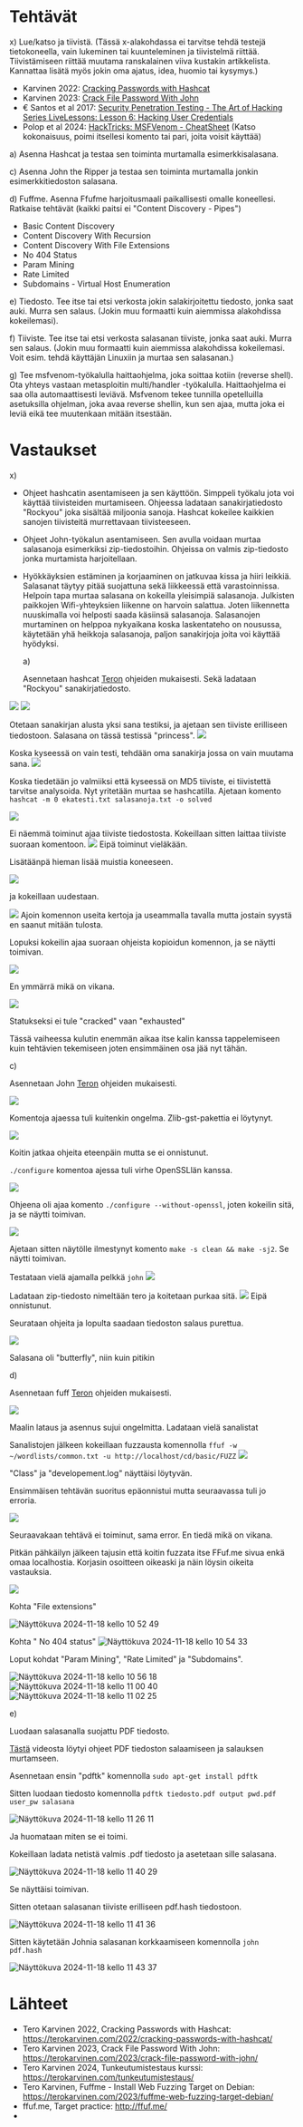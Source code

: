# Tehtävät


x) Lue/katso ja tiivistä. (Tässä x-alakohdassa ei tarvitse tehdä testejä tietokoneella, vain lukeminen tai kuunteleminen ja tiivistelmä riittää. Tiivistämiseen riittää muutama ranskalainen viiva kustakin artikkelista. Kannattaa lisätä myös jokin oma ajatus, idea, huomio tai kysymys.)
- Karvinen 2022: [Cracking Passwords with Hashcat](https://terokarvinen.com/2022/cracking-passwords-with-hashcat/)
- Karvinen 2023: [Crack File Password With John](https://terokarvinen.com/2023/crack-file-password-with-john/)
- € Santos et al 2017: [Security Penetration Testing - The Art of Hacking Series LiveLessons: Lesson 6: Hacking User Credentials](https://www.oreilly.com/videos/security-penetration-testing/9780134833989/9780134833989-sptt_00_06_00_00/)
- Polop et al 2024: [HackTricks: MSFVenom - CheatSheet](https://book.hacktricks.xyz/generic-methodologies-and-resources/reverse-shells/msfvenom) (Katso kokonaisuus, poimi itsellesi komento tai pari, joita voisit käyttää)

a) Asenna Hashcat ja testaa sen toiminta murtamalla esimerkkisalasana.

c) Asenna John the Ripper ja testaa sen toiminta murtamalla jonkin esimerkkitiedoston salasana.

d) Fuffme. Asenna Ffufme harjoitusmaali paikallisesti omalle koneellesi. Ratkaise tehtävät (kaikki paitsi ei "Content Discovery - Pipes")
- Basic Content Discovery
- Content Discovery With Recursion
- Content Discovery With File Extensions
- No 404 Status
- Param Mining
- Rate Limited
- Subdomains - Virtual Host Enumeration

e) Tiedosto. Tee itse tai etsi verkosta jokin salakirjoitettu tiedosto, jonka saat auki. Murra sen salaus. (Jokin muu formaatti kuin aiemmissa alakohdissa kokeilemasi).

f) Tiiviste. Tee itse tai etsi verkosta salasanan tiiviste, jonka saat auki. Murra sen salaus. (Jokin muu formaatti kuin aiemmissa alakohdissa kokeilemasi. Voit esim. tehdä käyttäjän Linuxiin ja murtaa sen salasanan.)

g) Tee msfvenom-työkalulla haittaohjelma, joka soittaa kotiin (reverse shell). Ota yhteys vastaan metasploitin multi/handler -työkalulla.
Haittaohjelma ei saa olla automaattisesti leviävä. Msfvenom tekee tunnilla opetelluilla asetuksilla ohjelman, joka avaa reverse shellin, kun sen ajaa, mutta joka ei leviä eikä tee muutenkaan mitään itsestään.



# Vastaukset

x) 

- Ohjeet hashcatin asentamiseen ja sen käyttöön. Simppeli työkalu jota voi käyttää tiivisteiden murtamiseen. Ohjeessa ladataan sanakirjatiedosto "Rockyou" joka sisältää miljoonia sanoja. Hashcat kokeilee kaikkien sanojen
  tiivisteitä murrettavaan tiivisteeseen.
- Ohjeet John-työkalun asentamiseen. Sen avulla voidaan murtaa salasanoja esimerkiksi zip-tiedostoihin. Ohjeissa on valmis zip-tiedosto jonka murtamista harjoitellaan.
- Hyökkäyksien estäminen ja korjaaminen on jatkuvaa kissa ja hiiri leikkiä. Salasanat täytyy pitää suojattuna sekä liikkeessä että varastoinnissa. Helpoin tapa murtaa salasana on kokeilla yleisimpiä salasanoja. Julkisten paikkojen Wifi-yhteyksien liikenne on harvoin salattua. Joten liikennetta nuuskimalla voi helposti saada käsiinsä salasanoja. Salasanojen murtaminen on helppoa nykyaikana koska laskentateho on nousussa, käytetään yhä heikkoja salasanoja, paljon sanakirjoja joita voi käyttää hyödyksi.

  a)

   Asennetaan hashcat [Teron](https://terokarvinen.com/2022/cracking-passwords-with-hashcat/) ohjeiden mukaisesti. Sekä ladataan "Rockyou" sanakirjatiedosto.

![](https://github.com/user-attachments/assets/f7767e48-735c-4da7-894a-ecaae8544fde)
![](https://github.com/user-attachments/assets/52273c38-132b-43ef-8def-b532c671b518)

Otetaan sanakirjan alusta yksi sana testiksi, ja ajetaan sen tiiviste erilliseen tiedostoon. Salasana on tässä testissä "princess".
![](https://github.com/user-attachments/assets/0283ba8b-8129-43fa-a429-303881f50449)

Koska kyseessä on vain testi, tehdään oma sanakirja jossa on vain muutama sana.
![](https://github.com/user-attachments/assets/dcad4dee-9f55-46e5-b0c4-63c63ebaa0fa)

Koska tiedetään jo valmiiksi että kyseessä on MD5 tiiviste, ei tiivistettä tarvitse analysoida. Nyt yritetään murtaa se hashcatilla. Ajetaan komento `hashcat -m 0 ekatesti.txt salasanoja.txt -o solved`

![](https://github.com/user-attachments/assets/3d35dfd2-666d-4c5d-8ef8-f3dc316864eb)

Ei näemmä toiminut ajaa tiiviste tiedostosta. Kokeillaan sitten laittaa tiiviste suoraan komentoon.
![](https://github.com/user-attachments/assets/c30b9a40-f373-4d2d-ab1e-a5871cc8b699)
Eipä toiminut vieläkään. 

Lisätäänpä hieman lisää muistia koneeseen.

![](https://github.com/user-attachments/assets/d47ab2e0-76a8-4a3d-8788-8bfc1eb4afc6)

ja kokeillaan uudestaan.

![](https://github.com/user-attachments/assets/1d58b6c5-b649-41ad-859d-ea73d7beb221)
Ajoin komennon useita kertoja ja useammalla tavalla mutta jostain syystä en saanut mitään tulosta.

Lopuksi kokeilin ajaa suoraan ohjeista kopioidun komennon, ja se näytti toimivan. 

![](https://github.com/user-attachments/assets/5d4765eb-9fc8-454f-aedc-28085498a370)

En ymmärrä mikä on vikana. 

![](https://github.com/user-attachments/assets/3bccee59-6173-4c36-ae0a-1a9f16987567)

Statukseksi ei tule "cracked" vaan "exhausted"

Tässä vaiheessa kulutin enemmän aikaa itse kalin kanssa tappelemiseen kuin tehtävien tekemiseen joten ensimmäinen osa jää nyt tähän.

c) 

Asennetaan John [Teron](https://terokarvinen.com/2023/crack-file-password-with-john/) ohjeiden mukaisesti. 

![](https://github.com/user-attachments/assets/9e2e7b89-44ac-4853-9312-81b06df17e2a)

Komentoja ajaessa tuli kuitenkin ongelma. Zlib-gst-pakettia ei löytynyt.

![](https://github.com/user-attachments/assets/c9b599bc-471f-4529-ae87-26c5b4f01ed1)

Koitin jatkaa ohjeita eteenpäin mutta se ei onnistunut.

`./configure` komentoa ajessa tuli virhe OpenSSLlän kanssa.

![](https://github.com/user-attachments/assets/3eabbe3e-5570-41df-a94d-881002f82e77)

Ohjeena oli ajaa komento `./configure --without-openssl`, joten kokeilin sitä, ja se näytti toimivan. 

![](https://github.com/user-attachments/assets/6335c2ad-ed44-4ca8-bb24-4ff737f0f7cf)

Ajetaan sitten näytölle ilmestynyt komento `make -s clean && make -sj2`. Se näytti toimivan.

Testataan vielä ajamalla pelkkä `john`
![](https://github.com/user-attachments/assets/9f95d759-33bc-4a7a-ae3f-94814c7c68b9)

Ladataan zip-tiedosto nimeltään tero ja koitetaan purkaa sitä.
![](https://github.com/user-attachments/assets/476c7767-d66e-4e9b-99df-ce4abdcee768)
Eipä onnistunut.

Seurataan ohjeita ja lopulta saadaan tiedoston salaus purettua.

![](https://github.com/user-attachments/assets/c60c9ff4-24fa-4649-b225-da2859faae72)

Salasana oli "butterfly", niin kuin pitikin


d)

Asennetaan fuff [Teron](https://terokarvinen.com/2023/fuffme-web-fuzzing-target-debian/) ohjeiden mukaisesti.

![](https://github.com/user-attachments/assets/442c2e05-b483-45cc-aa49-23c393e1bbda)

Maalin lataus ja asennus sujui ongelmitta.
Ladataan vielä sanalistat

Sanalistojen jälkeen kokeillaan fuzzausta komennolla `ffuf -w ~/wordlists/common.txt -u http://localhost/cd/basic/FUZZ`
![](https://github.com/user-attachments/assets/16240d9a-57ea-4efa-9e7d-10a5a8ecf298)

"Class" ja "developement.log" näyttäisi löytyvän.

Ensimmäisen tehtävän suoritus epäonnistui mutta seuraavassa tuli jo erroria.

![](https://github.com/user-attachments/assets/910400a4-b74e-4f0f-a1c2-5610f31228ff)

Seuraavakaan tehtävä ei toiminut, sama error. En tiedä mikä on vikana. 

Pitkän pähkäilyn jälkeen tajusin että koitin fuzzata itse FFuf.me sivua enkä omaa localhostia. Korjasin osoitteen oikeaski ja näin löysin oikeita vastauksia.

![](https://github.com/user-attachments/assets/4fb2fab9-0b58-4305-a953-e601793381d8)

Kohta "File extensions"

![Näyttökuva 2024-11-18 kello 10 52 49](https://github.com/user-attachments/assets/70e6145e-90e1-48c7-8e2d-4ab1733e8b95)

Kohta " No 404 status"
![Näyttökuva 2024-11-18 kello 10 54 33](https://github.com/user-attachments/assets/ec92c9d2-5fab-4268-b3c6-b6867d5e177a)

Loput kohdat "Param Mining", "Rate Limited" ja "Subdomains".

![Näyttökuva 2024-11-18 kello 10 56 18](https://github.com/user-attachments/assets/af34c637-bc98-4f2e-8849-6530547ac169)
![Näyttökuva 2024-11-18 kello 11 00 40](https://github.com/user-attachments/assets/8d4f2211-a7a1-4abd-8906-35b30c4575c5)
![Näyttökuva 2024-11-18 kello 11 02 25](https://github.com/user-attachments/assets/0696aba0-6d9f-48f3-af9a-3c21a8ab6c01)

e) 

Luodaan salasanalla suojattu PDF tiedosto.

[Tästä](https://www.youtube.com/watch?v=-AnQ2GAbFUY) videosta löytyi ohjeet PDF tiedoston salaamiseen ja salauksen murtamseen.

Asennetaan ensin "pdftk" komennolla `sudo apt-get install pdftk`

Sitten luodaan tiedosto komennolla `pdftk tiedosto.pdf output pwd.pdf user_pw salasana`

![Näyttökuva 2024-11-18 kello 11 26 11](https://github.com/user-attachments/assets/b22439e2-d515-420c-8ec0-bd1740aa6bfa)

Ja huomataan miten se ei toimi.

Kokeillaan ladata netistä valmis .pdf tiedosto ja asetetaan sille salasana. 

![Näyttökuva 2024-11-18 kello 11 40 29](https://github.com/user-attachments/assets/1b649d7c-9b60-4f29-b778-07b23b595353)

Se näyttäisi toimivan.

Sitten otetaan salasanan tiiviste erilliseen pdf.hash tiedostoon. 

![Näyttökuva 2024-11-18 kello 11 41 36](https://github.com/user-attachments/assets/db6baf43-8e93-4e6e-acea-ba90b61863df)

Sitten käytetään Johnia salasanan korkkaamiseen komennolla `john pdf.hash`

![Näyttökuva 2024-11-18 kello 11 43 37](https://github.com/user-attachments/assets/9fd10e32-c53b-4996-af4e-641eb52e8cf5)








# Lähteet

- Tero Karvinen 2022, Cracking Passwords with Hashcat: https://terokarvinen.com/2022/cracking-passwords-with-hashcat/
- Tero Karvinen 2023, Crack File Password With John: https://terokarvinen.com/2023/crack-file-password-with-john/
- Tero Karvinen 2024, Tunkeutumistestaus kurssi: https://terokarvinen.com/tunkeutumistestaus/
- Tero Karvinen, Fuffme - Install Web Fuzzing Target on Debian: https://terokarvinen.com/2023/fuffme-web-fuzzing-target-debian/
- ffuf.me, Target practice: http://ffuf.me/
- 
